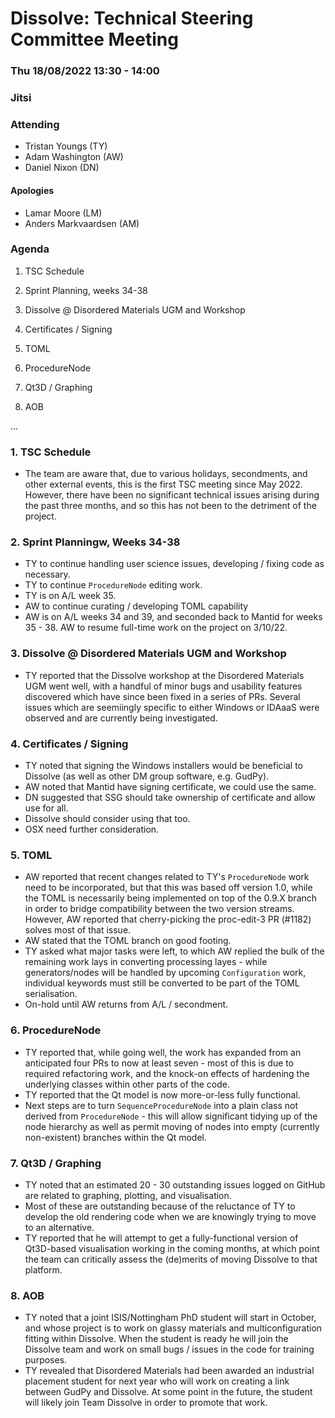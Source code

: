 # Dissolve: Technical Steering Committee Meeting
### Thu 18/08/2022 13:30 - 14:00
### Jitsi

### Attending

- Tristan Youngs (TY)
- Adam Washington (AW)
- Daniel Nixon (DN)

#### Apologies

- Lamar Moore (LM)
- Anders Markvaardsen (AM)

### Agenda

1. TSC Schedule

2. Sprint Planning, weeks 34-38

3. Dissolve @ Disordered Materials UGM and Workshop

4. Certificates / Signing

5. TOML

6. ProcedureNode

7. Qt3D / Graphing

8. AOB

...


### 1. TSC Schedule

- The team are aware that, due to various holidays, secondments, and other external events, this is the first TSC meeting since May 2022. However, there have been no significant technical issues arising during the past three months, and so this has not been to the detriment of the project.


### 2. Sprint Planningw, Weeks 34-38
- TY to continue handling user science issues, developing / fixing code as necessary.
- TY to continue `ProcedureNode` editing work.
- TY is on A/L week 35.
- AW to continue curating / developing TOML capability
- AW is on A/L weeks 34 and 39, and seconded back to Mantid for weeks 35 - 38. AW to resume full-time work on the project on 3/10/22.

### 3. Dissolve @ Disordered Materials UGM and Workshop

- TY reported that the Dissolve workshop at the Disordered Materials UGM went well, with a handful of minor bugs and usability features discovered which have since been fixed in a series of PRs. Several issues which are seemiingly specific to either Windows or IDAaaS were observed and are currently being investigated.

### 4. Certificates / Signing
- TY noted that signing the Windows installers would be beneficial to Dissolve (as well as other DM group software, e.g. GudPy).
- AW noted that Mantid have signing certificate, we could use the same.
- DN suggested that SSG should take ownership of certificate and allow use for all.
- Dissolve should consider using that too.
- OSX need further consideration.

### 5. TOML
- AW reported that recent changes related to TY's `ProcedureNode` work need to be incorporated, but that this was based off version 1.0, while the TOML is necessarily being implemented on top of the 0.9.X branch in order to bridge compatibility between the two version streams. However, AW reported that cherry-picking the proc-edit-3 PR (#1182) solves most of that issue.
- AW stated that the TOML branch on good footing.
- TY asked what major tasks were left, to which AW replied the bulk of the remaining work lays in converting processing layes - while generators/nodes will be handled by upcoming `Configuration` work, individual keywords must still be converted to be part of the TOML serialisation.
- On-hold until AW returns from A/L / secondment.

### 6. ProcedureNode
- TY reported that, while going well, the work has expanded from an anticipated four PRs to now at least seven - most of this is due to required refactoring work, and the knock-on effects of hardening the underlying classes within other parts of the code.
- TY reported that the Qt model is now more-or-less fully functional.
- Next steps are to turn `SequenceProcedureNode` into a plain class not derived from `ProcedureNode` - this will allow significant tidying up of the node hierarchy as well as permit moving of nodes into empty (currently non-existent) branches within the Qt model.

### 7. Qt3D / Graphing
- TY noted that an estimated 20 - 30 outstanding issues logged on GitHub are related to graphing, plotting, and visualisation.
- Most of these are outstanding because of the reluctance of TY to develop the old rendering code when we are knowingly trying to move to an alternative.
- TY reported that he will attempt to get a fully-functional version of Qt3D-based visualisation working in the coming months, at which point the team can critically assess the (de)merits of moving Dissolve to that platform.

### 8. AOB
- TY noted that a joint ISIS/Nottingham PhD student will start in October, and whose project is to work on glassy materials and multiconfiguration fitting within Dissolve. When the student is ready he will join the Dissolve team and work on small bugs / issues in the code for training purposes.
- TY revealed that Disordered Materials had been awarded an industrial placement student for next year who will work on creating a link between GudPy and Dissolve. At some point in the future, the student will likely join Team Dissolve in order to promote that work.

